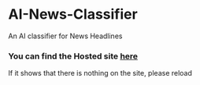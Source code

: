 # AI-News-Classifier
An AI classifier for News Headlines

### You can find the Hosted site <a href="https://network-classifier.herokuapp.com/" target="_blank">here</a>
If it shows that there is nothing on the site, please reload

